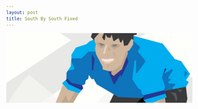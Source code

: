 ```yaml
---
layout: post
title: South By South Fixed
---
```


[![South By South Fixed][1]][2]

[1]: /static/images/2013-03-11-south-by-south-fixed.jpg
[2]: http://fixedtouring.com/south-by-south-fixed/
